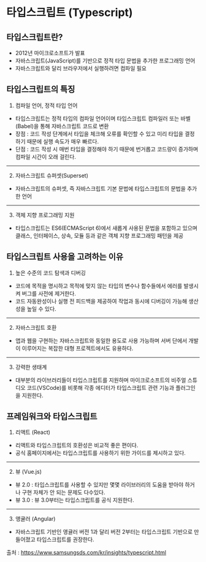 # 타입스크립트 (Typescript)

## 타입스크립트란?

- 2012년 마이크로소프트가 발표
- 자바스크립트(JavaScript)를 기반으로 정적 타입 문법을 추가한 프로그래밍 언어
- 자바스크립트와 달리 브라우저에서 실행하려면 컴파일 필요

## 타입스크립트의 특징

1. 컴파일 언어, 정적 타입 언어

- 타입스크립트는 정적 타입의 컴파일 언어이며 타입스크립트 컴파일러 또는 바벨(Babel)을 통해 자바스크립트 코드로 변환
- 장점 : 코드 작성 단계에서 타입을 체크해 오류를 확인할 수 있고 미리 타입을 결정하기 때문에 실행 속도가 매우 빠르다.
- 단점 : 코드 작성 시 매번 타입을 결정해야 하기 때문에 번거롭고 코드량이 증가하며 컴파일 시간이 오래 걸린다.

---

2. 자바스크립트 슈퍼셋(Superset)

- 자바스크립트의 슈퍼셋, 즉 자바스크립트 기본 문법에 타입스크립트의 문법을 추가한 언어

---

3. 객체 지향 프로그래밍 지원

- 타입스크립트는 ES6(ECMAScript 6)에서 새롭게 사용된 문법을 포함하고 있으며 클래스, 인터페이스, 상속, 모듈 등과 같은 객체 지향 프로그래밍 패턴을 제공

## 타입스크립트 사용을 고려하는 이유

1. 높은 수준의 코드 탐색과 디버깅

- 코드에 목적을 명시하고 목적에 맞지 않는 타입의 변수나 함수들에서 에러를 발생시켜 버그를 사전에 제거한다.
- 코드 자동완성이나 실행 전 피드백을 제공하여 작업과 동시에 디버깅이 가능해 생산성을 높일 수 있다.

---

2. 자바스크립트 호환

- 앱과 웹을 구현하는 자바스크립트와 동일한 용도로 사용 가능하며 서버 단에서 개발이 이루어지는 복잡한 대형 프로젝트에서도 유용하다.

---

3. 강력한 생태계

- 대부분의 라이브러리들이 타입스크립트를 지원하며 마이크로소프트의 비주얼 스튜디오 코드(VSCode)를 비롯해 각종 에디터가 타입스크립트 관련 기능과 플러그인을 지원한다.

## 프레임워크와 타입스크립트

1. 리액트 (React)

- 리액트와 타입스크립트의 호환성은 비교적 좋은 편이다.
- 공식 홈페이지에서는 타입스크립트를 사용하기 위한 가이드를 제시하고 있다.

---

2. 뷰 (Vue.js)

- 뷰 2.0 : 타입스크립트를 사용할 수 있지만 몇몇 라이브러리의 도움을 받아야 하거나 구현 자체가 안 되는 문제도 다수있다.
- 뷰 3.0 : 뷰 3.0부터는 타입스크립트를 공식 지원한다.

---

3. 앵귤러 (Angular)

- 자바스크립트 기반인 앵귤러 버전 1과 달리 버전 2부터는 타입스크립트 기반으로 만들어졌고 타입스크립트를 권장한다.

출처 : https://www.samsungsds.com/kr/insights/typescript.html
